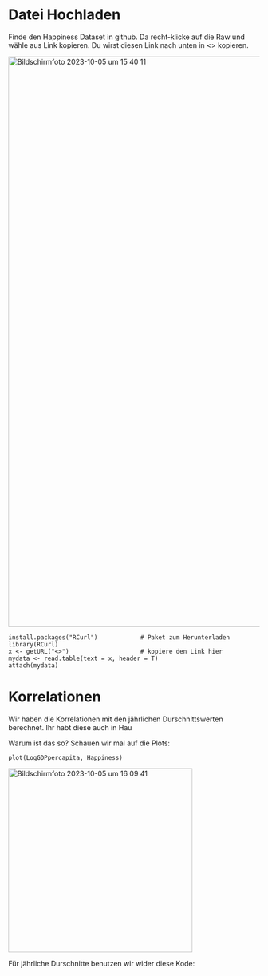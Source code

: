 # Datei Hochladen

Finde den Happiness Dataset in github. Da recht-klicke auf die Raw und wähle aus Link kopieren. Du wirst diesen Link nach unten in <> kopieren.


<img width="1144" alt="Bildschirmfoto 2023-10-05 um 15 40 11" src="https://github.com/tbilgin/DataScienceCourse/assets/26571015/d25688aa-9af9-4c2d-a4b3-6f82b2da45bb">


```
install.packages("RCurl")            # Paket zum Herunterladen
library(RCurl)                       
x <- getURL("<>")                    # kopiere den Link hier
mydata <- read.table(text = x, header = T)
attach(mydata)                       
```   


# Korrelationen

Wir haben die Korrelationen mit den jährlichen Durschnittswerten berechnet. Ihr habt diese auch in Hau



Warum ist das so? Schauen wir mal auf die Plots:

```
plot(LogGDPpercapita, Happiness)
```
<img width="369" alt="Bildschirmfoto 2023-10-05 um 16 09 41" src="https://github.com/tbilgin/DataScienceCourse/assets/26571015/1a93f611-674a-4b53-97ec-39735ce8855b">

Für jährliche Durschnitte benutzen wir wider diese Kode:
```







